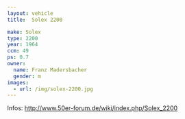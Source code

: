 ```yaml
---
layout: vehicle
title:  Solex 2200

make: Solex
type: 2200
year: 1964
ccm: 49
ps: 0.7
owner: 
  name: Franz Madersbacher
  gender: m
images:
  - url: /img/solex-2200.jpg
---
```



Infos: http://www.50er-forum.de/wiki/index.php/Solex_2200